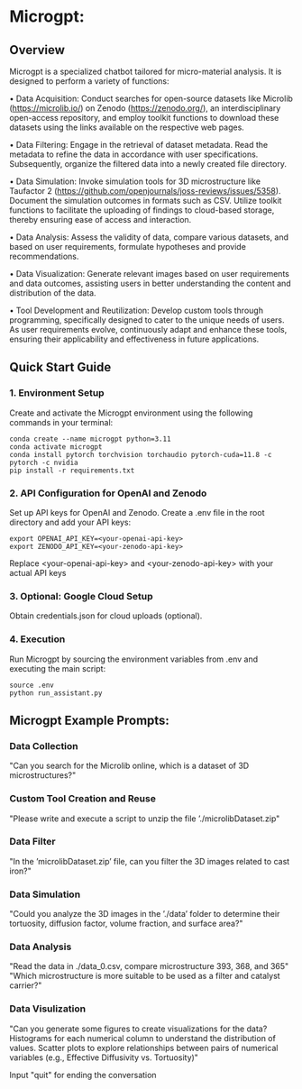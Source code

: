# Microgpt: 

## Overview

Microgpt is a specialized chatbot tailored for micro-material analysis. It is designed to perform a variety of functions:

•	Data Acquisition: Conduct searches for open-source datasets like Microlib (https://microlib.io/) on Zenodo (https://zenodo.org/), an interdisciplinary open-access repository, and employ toolkit functions to download these datasets using the links available on the respective web pages.

•	Data Filtering: Engage in the retrieval of dataset metadata. Read the metadata to refine the data in accordance with user specifications. Subsequently, organize the filtered data into a newly created file directory.

•	Data Simulation: Invoke simulation tools for 3D microstructure like Taufactor 2 (https://github.com/openjournals/joss-reviews/issues/5358). Document the simulation outcomes in formats such as CSV. Utilize toolkit functions to facilitate the uploading of findings to cloud-based storage, thereby ensuring ease of access and interaction.

•	Data Analysis: Assess the validity of data, compare various datasets, and based on user requirements, formulate hypotheses and provide recommendations. 

•	Data Visualization: Generate relevant images based on user requirements and data outcomes, assisting users in better understanding the content and distribution of the data.

•	Tool Development and Reutilization: Develop custom tools through programming, specifically designed to cater to the unique needs of users.  As user requirements evolve, continuously adapt and enhance these tools, ensuring their applicability and effectiveness in future applications.


## Quick Start Guide

### 1. Environment Setup
Create and activate the Microgpt environment using the following commands in your terminal:

```
conda create --name microgpt python=3.11
conda activate microgpt
conda install pytorch torchvision torchaudio pytorch-cuda=11.8 -c pytorch -c nvidia
pip install -r requirements.txt
```

### 2. API Configuration for OpenAI and Zenodo

Set up API keys for OpenAI and Zenodo. Create a .env file in the root directory and add your API keys:

```plaintext
export OPENAI_API_KEY=<your-openai-api-key>
export ZENODO_API_KEY=<your-zenodo-api-key>
```
Replace &lt;your-openai-api-key&gt; and &lt;your-zenodo-api-key&gt; with your actual API keys

### 3. Optional: Google Cloud Setup
Obtain credentials.json for cloud uploads (optional).

### 4. Execution
Run Microgpt by sourcing the environment variables from .env and executing the main script:

```
source .env
python run_assistant.py
```


## Microgpt Example Prompts:
### Data Collection
"Can you search for the Microlib online, which is a dataset of 3D microstructures?"

### Custom Tool Creation and Reuse
"Please write and execute a script to unzip the file ’./microlibDataset.zip"

### Data Filter
"In the ’microlibDataset.zip’ file, can you filter the 3D images related to cast iron?"

### Data Simulation
"Could you analyze the 3D images in the ’./data’ folder to determine their tortuosity, diffusion
factor, volume fraction, and surface area?" 

### Data Analysis
"Read the data in ./data_0.csv, compare microstructure 393, 368, and 365"
"Which microstructure is more suitable to be used as a filter and catalyst carrier?"

### Data Visulization
"Can you generate some figures to create visualizations for the data?  Histograms for each numerical column to understand the distribution of values.  Scatter plots to explore relationships between pairs of numerical variables (e.g., Effective Diffusivity vs.  Tortuosity)"

Input "quit" for ending the conversation
